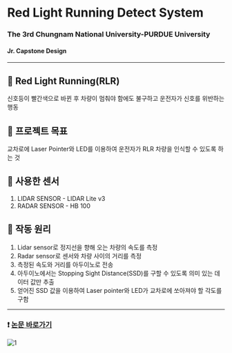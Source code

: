 # Red Light Running Detect System
### The 3rd Chungnam National University-PURDUE University
#### Jr. Capstone Design
---

## :pushpin: Red Light Running(RLR)

신호등이 빨간색으로 바뀐 후 차량이 멈춰야 함에도 불구하고 운전자가 신호를 위반하는 행동


## :page_facing_up: 프로젝트 목표

교차로에 Laser Pointer와 LED를 이용하여 운전자가 RLR 차량을 인식할 수 있도록 하는 것


## :blue_book: 사용한 센서

1. LIDAR SENSOR - LIDAR Lite v3
2. RADAR SENSOR - HB 100


## :notebook_with_decorative_cover: 작동 원리

1. Lidar sensor로 정지선을 향해 오는 차량의 속도를 측정
2. Radar sensor로 센서와 차량 사이의 거리를 측정
3. 측정된 속도와 거리를 아두이노로 전송
4. 아두이노에서는 Stopping Sight Distance(SSD)를 구할 수 있도록 의미 있는 데이터 값만 추출
5. 얻어진 SSD 값을 이용하여 Laser pointer와 LED가 교차로에 쏘아져야 할 각도를 구함

---

### :heavy_exclamation_mark: [논문 바로가기](http://www.dbpia.co.kr/journal/articleDetail?nodeId=NODE08763636)

![1](https://user-images.githubusercontent.com/33437627/75463674-7b4a8000-59c9-11ea-973c-d86e28c6b143.PNG)


